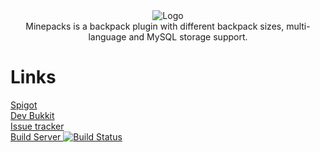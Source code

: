 <div style="text-align:center"><img src ="https://pcgamingfreaks.at/images/minepacks.png" alt="Logo" /></div>
<div style="text-align:center">Minepacks is a backpack plugin with different backpack sizes, multi-language and MySQL storage support.</div>



# Links
[Spigot](https://www.spigotmc.org/resources/minepacks.19286/)</br>
[Dev Bukkit](http://dev.bukkit.org/bukkit-plugins/minepacks/)</br>
[Issue tracker](https://github.com/GeorgH93/Bukkit_Minepacks/issues)</br>
[Build Server ![Build Status](http://ci.pcgamingfreaks.at/job/Bukkit_Minepacks/badge/icon)](http://ci.pcgamingfreaks.at/job/Bukkit_Minepacks/)
